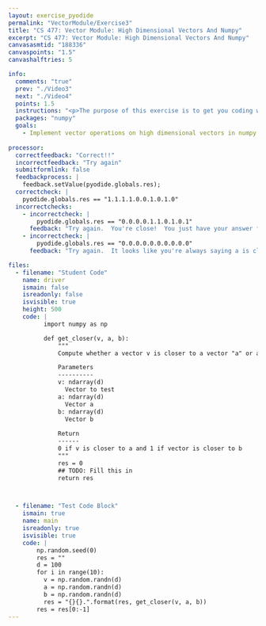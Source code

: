 ```yaml
---
layout: exercise_pyodide
permalink: "VectorModule/Exercise3"
title: "CS 477: Vector Module: High Dimensional Vectors And Numpy"
excerpt: "CS 477: Vector Module: High Dimensional Vectors And Numpy"
canvasasmtid: "188336"
canvaspoints: "1.5"
canvashalftries: 5

info:
  comments: "true"
  prev: "./Video3"
  next: "./Video4"
  points: 1.5
  instructions: "<p>The purpose of this exercise is to get you coding with high dimensional vectors in numpy.  Fill in the code below to return a 0 if a particular vector <b>v</b> is closer to the vector <b>a</b> or a 1 if it is closer to vector <b>b</b>.  The distance between two vectors can be computed as the magnitude of the vector subtraction between the two.</p>"
  packages: "numpy"
  goals:
    - Implement vector operations on high dimensional vectors in numpy
    
processor:  
  correctfeedback: "Correct!!" 
  incorrectfeedback: "Try again"
  submitformlink: false
  feedbackprocess: | 
    feedback.setValue(pyodide.globals.res);
  correctcheck: |
    pyodide.globals.res == "1.1.1.1.0.0.1.0.1.0"
  incorrectchecks:
    - incorrectcheck: |
        pyodide.globals.res == "0.0.0.0.1.1.0.1.0.1"
      feedback: "Try again.  You're close!  You just have your answer flipped"
    - incorrectcheck: |
        pyodide.globals.res == "0.0.0.0.0.0.0.0.0.0"
      feedback: "Try again.  It looks like you're always saying a is closer each time, but check b as well, because sometimes b is closer"

files:
  - filename: "Student Code"
    name: driver
    ismain: false
    isreadonly: false
    isvisible: true
    height: 500
    code: | 
          import numpy as np

          def get_closer(v, a, b):
              """
              Compute whether a vector v is closer to a vector "a" or a vector "b"

              Parameters
              ----------
              v: ndarray(d)
                Vector to test
              a: ndarray(d)
                Vector a
              b: ndarray(d)
                Vector b
              
              Return
              ------
              0 if v is closer to a and 1 if vector is closer to b
              """
              res = 0
              ## TODO: Fill this in
              return res



  - filename: "Test Code Block"
    ismain: true
    name: main
    isreadonly: true
    isvisible: true
    code: |
        np.random.seed(0)
        res = ""
        d = 100
        for i in range(10):
          v = np.random.randn(d)
          a = np.random.randn(d)
          b = np.random.randn(d)
          res = "{}{}.".format(res, get_closer(v, a, b))
        res = res[0:-1]
---
```

